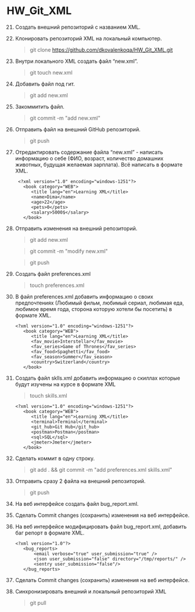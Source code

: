   # HW_Git_XML
  
  21. Создать внешний репозиторий c названием XML.
  22. Клонировать репозиторий XML на локальный компьютер.

      > git clone https://github.com/dkovalenkoqa/HW_Git_XML.git
  23. Внутри локального XML создать файл “new.xml”.
      > git touch new.xml
  24. Добавить файл под гит.
      > git add new.xml
  25. Закоммитить файл.
      > git commit -m "add new.xml"
  26. Отправить файл на внешний GitHub репозиторий.
      > git push
  27. Отредактировать содержание файла “new.xml” - написать информацию о себе (ФИО, возраст, количество домашних животных, будущая желаемая зарплата). Всё написать в формате XML.
      ```
       <?xml version="1.0" encoding="windows-1251"?>
         <book category="WEB">
            <title lang="en">Learning XML</title>
            <name>Dima</name>
            <age>22</age>
            <pets>0</pets>
            <salary>5000$</salary>
         </book>
      ```
  28. Отправить изменения на внешний репозиторий.
       > git add new.xml

       > git commit -m "modify new.xml"

       > git push
  29. Создать файл preferences.xml
       > touch preferences.xml
  30. В файл preferences.xml добавить информацию о своих предпочтениях (Любимый фильм, любимый сериал, любимая еда, любимое время года, сторона которую хотели бы посетить) в формате XML.
       ```
       <?xml version="1.0" encoding="windows-1251"?>
          <book category="WEB">
             <title lang="en">Learning XML</title>
             <fav_movie>Interstellar</fav_movie>
             <fav_series>Game of Thrones</fav_series>
             <fav_food>Spaghetti</fav_food>
             <fav_season>Summer</fav_season>
             <country>Switzerland</country>
          </book>
       ```
  31. Создать файл sklls.xml добавить информацию о скиллах которые будут изучены на курсе в формате XML
       > touch skills.xml
       ```
       <?xml version="1.0" encoding="windows-1251"?>
          <book category="WEB">
             <title lang="en">Learning XML</title>
             <terminal>Terminal</terminal>
             <git_hub>Git Hub</git_hub>
             <postman>Postman</postman>
             <sql>SQL</sql>
             <jmeter>Jmeter</jmeter>
          </book>
       ```
  32. Сделать коммит в одну строку.
       > git add . && git commit -m "add preferences.xml skills.xml"
  33. Отправить сразу 2 файла на внешний репозиторий.
       > git push
  34. На веб интерфейсе создать файл bug_report.xml.
  35. Сделать Commit changes (сохранить) изменения на веб интерфейсе.
  36. На веб интерфейсе модифицировать файл bug_report.xml, добавить баг репорт в формате XML.
       ```
       <?xml version="1.0"?>
          <bug_reports>
              <email verbose="true" user_submission="true" />
              <json user_submission="false" directory="/tmp/reports/" />
              <sentry user_submission="false"/>
          </bug_reports>
       ```
  37. Сделать Commit changes (сохранить) изменения на веб интерфейсе.
  38. Синхронизировать внешний и локальный репозиторий XML

       > git pull
